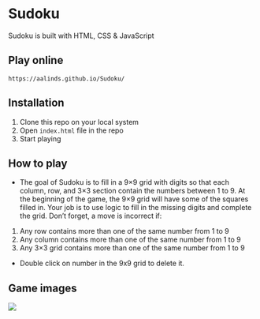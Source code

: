 # Sudoku

Sudoku is built with HTML, CSS & JavaScript

## Play online

```link
https://aalinds.github.io/Sudoku/
```

## Installation

1. Clone this repo on your local system
2. Open `index.html` file in the repo
3. Start playing

## How to play

- The goal of Sudoku is to fill in a 9×9 grid with digits so that each column, row, and 3×3 section contain the numbers between 1 to 9. At the beginning of the game, the 9×9 grid will have some of the squares filled in. Your job is to use logic to fill in the missing digits and complete the grid. Don’t forget, a move is incorrect if:

1. Any row contains more than one of the same number from 1 to 9
2. Any column contains more than one of the same number from 1 to 9
3. Any 3×3 grid contains more than one of the same number from 1 to 9

- Double click on number in the 9x9 grid to delete it.

## Game images

![](../assets/images/app-launch.png)
